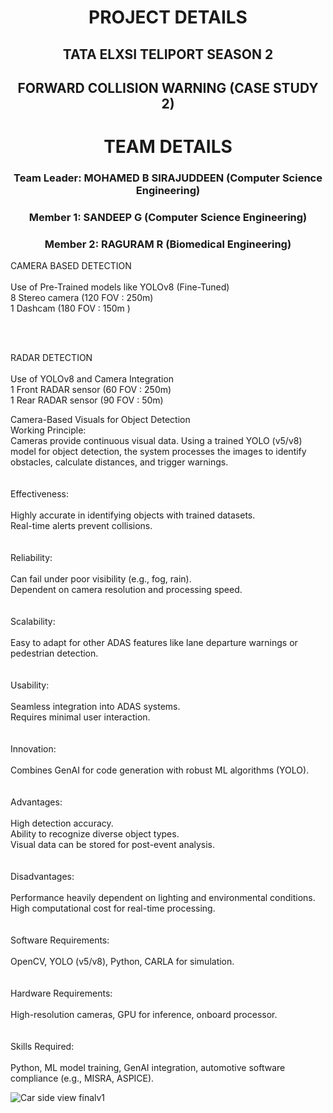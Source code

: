 
<h1 align="center">PROJECT DETAILS</h1>
<h2 align="center">TATA ELXSI TELIPORT SEASON 2</h2>
<h2 align="center">FORWARD COLLISION WARNING (CASE STUDY 2)</h2>
<h1 align="center">TEAM DETAILS</h1>
<h3 align='center'>Team Leader: 	MOHAMED B SIRAJUDDEEN 	(Computer Science Engineering)</h3>
<h3 align='center'>Member 1: 	SANDEEP G 			(Computer Science Engineering)</h3>
<h3 align='center'>Member 2: 	RAGURAM R 			(Biomedical Engineering)</h3>

<p>CAMERA BASED DETECTION <br/><br/>
Use of Pre-Trained models like YOLOv8 (Fine-Tuned)<br/>8 Stereo camera (120 FOV : 250m)<br/>1 Dashcam (180 FOV : 150m )
</p>
<br/>
<br/>
<p>
RADAR DETECTION<br/><br/>
Use of YOLOv8 and Camera Integration<br/>1 Front RADAR sensor (60 FOV : 250m)<br/>1 Rear RADAR sensor (90 FOV : 50m)
</p>

<p>
Camera-Based Visuals for Object Detection<br/>
Working Principle:<br/>
Cameras provide continuous visual data. Using a trained YOLO (v5/v8) model for object detection, the system processes the images to identify obstacles, calculate distances, and trigger warnings.<br/>
<br/><br/>
Effectiveness:<br/>
<br/>
Highly accurate in identifying objects with trained datasets.<br/>
Real-time alerts prevent collisions.<br/>
  <br/><br/>
Reliability:<br/>
<br/>
Can fail under poor visibility (e.g., fog, rain).<br/>
Dependent on camera resolution and processing speed.<br/>
  <br/><br/>
Scalability:<br/>
<br/>
Easy to adapt for other ADAS features like lane departure warnings or pedestrian detection.<br/>
<br/><br/>
  Usability:<br/>
<br/>
Seamless integration into ADAS systems.<br/>
Requires minimal user interaction.<br/>
  <br/><br/>
Innovation:<br/>
<br/>
Combines GenAI for code generation with robust ML algorithms (YOLO).<br/><br/><br/>
Advantages:<br/>
<br/>
High detection accuracy.<br/>
Ability to recognize diverse object types.<br/>
Visual data can be stored for post-event analysis.<br/>
<br/><br/>
Disadvantages:<br/>
<br/>
Performance heavily dependent on lighting and environmental conditions.<br/>
High computational cost for real-time processing.<br/>
<br/><br/>Software Requirements:<br/>
<br/>
OpenCV, YOLO (v5/v8), Python, CARLA for simulation.<br/>
<br/><br/>
  Hardware Requirements:<br/>
<br/>
High-resolution cameras, GPU for inference, onboard processor.<br/>
<br/><br/>
  Skills Required:<br/>
<br/>
Python, ML model training, GenAI integration, automotive software compliance (e.g., MISRA, ASPICE).
</p>

![Car side view finalv1](https://github.com/user-attachments/assets/c9a53fb7-18fd-44fa-86cf-bdc61ab2a639)

